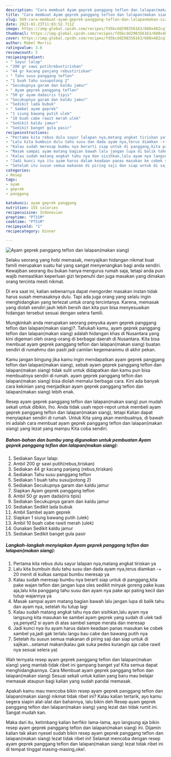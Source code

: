```yaml
---
description: "Cara membuat Ayam geprek panggang teflon dan lalapan(makan siang) yang enak dan Mudah Dibuat"
title: "Cara membuat Ayam geprek panggang teflon dan lalapan(makan siang) yang enak dan Mudah Dibuat"
slug: 569-cara-membuat-ayam-geprek-panggang-teflon-dan-lalapanmakan-siang-yang-enak-dan-mudah-dibuat
date: 2021-02-23T11:03:52.711Z
image: https://img-global.cpcdn.com/recipes/fd5bcdd298356163/680x482cq70/ayam-geprek-panggang-teflon-dan-lalapanmakan-siang-foto-resep-utama.jpg
thumbnail: https://img-global.cpcdn.com/recipes/fd5bcdd298356163/680x482cq70/ayam-geprek-panggang-teflon-dan-lalapanmakan-siang-foto-resep-utama.jpg
cover: https://img-global.cpcdn.com/recipes/fd5bcdd298356163/680x482cq70/ayam-geprek-panggang-teflon-dan-lalapanmakan-siang-foto-resep-utama.jpg
author: Mabel Morris
ratingvalue: 3.6
reviewcount: 5
recipeingredient:
- " Sayur lalap"
- "200 gr sawi putihrebustiriskan"
- "44 gr kacang panjang rebustiriskan"
- " Tahu susu panggang teflon"
- "1 buah tahu susupotong 2"
- "Secukupnya garam dan kaldu jamur"
- " Ayam geprek panggang teflon"
- "50 gr ayam dadairis tipis"
- "Secukupnya garam dan kaldu jamur"
- "Sedikit lada bubuk"
- " Sambel ayam geprek"
- "1 siung bawang putih ulek"
- "10 buah cabe rawit merah ulek"
- "Sedikit kaldu jamur"
- "Sedikit banget gula pasir"
recipeinstructions:
- "Pertama kita rebus dulu sayur lalapan nya,matang angkat tiriskan ya"
- "Lalu kita bumbuin dulu tahu susu dan dada ayam nya,terus diamkan -+ 20 menit di kulkas sampai bumbu meresap ya"
- "Kalau sudah meresap bumbu nya berarti siap untuk di panggang,kita pake wajan teflon dan jangan lupa oles sedikit minyak goreng pake kuas aja,lalu kita panggang tahu susu dan ayam nya pake api paling kecil dan tutup wajannya ya"
- "Masak sampai ayam matang bagian bawah lalu jangan lupa di balik tahu dan ayam nya, setelah itu tutup lagi"
- "Kalau sudah matang angkat tahu nya dan sisihkan,lalu ayam nya langsung kita masukan ke sambel ayam geprek yang sudah di ulek tadi ya,penyet2 si ayam di atas sambel sampe merata dan meresap"
- "Jadi kunci nya itu ayam harus dalam keadaan panas masukan ke cobek sambel ya,jadi gak terlalu langu bau cabe dan bawang putih nya"
- "Setelah itu susun semua makanan di piring saji dan siap untuk di sajikan...selamat makan(kalau gak suka pedes kurangin aja cabe rawit nya sesuai selera ya)"
categories:
- Resep
tags:
- ayam
- geprek
- panggang

katakunci: ayam geprek panggang 
nutrition: 155 calories
recipecuisine: Indonesian
preptime: "PT31M"
cooktime: "PT51M"
recipeyield: "1"
recipecategory: Dinner

---
```



![Ayam geprek panggang teflon dan lalapan(makan siang)](https://img-global.cpcdn.com/recipes/fd5bcdd298356163/680x482cq70/ayam-geprek-panggang-teflon-dan-lalapanmakan-siang-foto-resep-utama.jpg)

Selaku seorang yang hobi memasak, menyajikan hidangan nikmat buat famili merupakan suatu hal yang sangat menyenangkan bagi anda sendiri. Kewajiban seorang ibu bukan hanya mengurus rumah saja, tetapi anda pun wajib memastikan keperluan gizi terpenuhi dan juga masakan yang dimakan orang tercinta mesti nikmat.

Di era  saat ini, kalian sebenarnya dapat mengorder masakan instan tidak harus susah memasaknya dulu. Tapi ada juga orang yang selalu ingin menghidangkan yang terlezat untuk orang tercintanya. Karena, memasak yang diolah sendiri jauh lebih bersih dan kita pun bisa menyesuaikan hidangan tersebut sesuai dengan selera famili. 



Mungkinkah anda merupakan seorang penyuka ayam geprek panggang teflon dan lalapan(makan siang)?. Tahukah kamu, ayam geprek panggang teflon dan lalapan(makan siang) adalah hidangan khas di Nusantara yang kini digemari oleh orang-orang di berbagai daerah di Nusantara. Kita bisa membuat ayam geprek panggang teflon dan lalapan(makan siang) buatan sendiri di rumahmu dan pasti jadi camilan kegemaranmu di akhir pekan.

Kamu jangan bingung jika kamu ingin mendapatkan ayam geprek panggang teflon dan lalapan(makan siang), sebab ayam geprek panggang teflon dan lalapan(makan siang) tidak sulit untuk didapatkan dan kamu pun bisa membuatnya sendiri di rumah. ayam geprek panggang teflon dan lalapan(makan siang) bisa diolah memalui berbagai cara. Kini ada banyak cara kekinian yang menjadikan ayam geprek panggang teflon dan lalapan(makan siang) lebih enak.

Resep ayam geprek panggang teflon dan lalapan(makan siang) pun mudah sekali untuk dibikin, lho. Anda tidak usah repot-repot untuk membeli ayam geprek panggang teflon dan lalapan(makan siang), tetapi Kalian dapat menyiapkan sendiri di rumah. Untuk Kita yang akan membuatnya, di bawah ini adalah cara membuat ayam geprek panggang teflon dan lalapan(makan siang) yang lezat yang mampu Kita coba sendiri.

<!--inarticleads1-->

##### Bahan-bahan dan bumbu yang digunakan untuk pembuatan Ayam geprek panggang teflon dan lalapan(makan siang):

1. Sediakan  Sayur lalap:
1. Ambil 200 gr sawi putih(rebus,tiriskan)
1. Sediakan 44 gr kacang panjang (rebus,tiriskan)
1. Sediakan  Tahu susu panggang teflon
1. Sediakan 1 buah tahu susu(potong 2)
1. Sediakan Secukupnya garam dan kaldu jamur
1. Siapkan  Ayam geprek panggang teflon
1. Ambil 50 gr ayam dada(iris tipis)
1. Sediakan Secukupnya garam dan kaldu jamur
1. Sediakan Sedikit lada bubuk
1. Ambil  Sambel ayam geprek
1. Siapkan 1 siung bawang putih (ulek)
1. Ambil 10 buah cabe rawit merah (ulek)
1. Gunakan Sedikit kaldu jamur
1. Sediakan Sedikit banget gula pasir




<!--inarticleads2-->

##### Langkah-langkah menyiapkan Ayam geprek panggang teflon dan lalapan(makan siang):

1. Pertama kita rebus dulu sayur lalapan nya,matang angkat tiriskan ya
1. Lalu kita bumbuin dulu tahu susu dan dada ayam nya,terus diamkan -+ 20 menit di kulkas sampai bumbu meresap ya
1. Kalau sudah meresap bumbu nya berarti siap untuk di panggang,kita pake wajan teflon dan jangan lupa oles sedikit minyak goreng pake kuas aja,lalu kita panggang tahu susu dan ayam nya pake api paling kecil dan tutup wajannya ya
1. Masak sampai ayam matang bagian bawah lalu jangan lupa di balik tahu dan ayam nya, setelah itu tutup lagi
1. Kalau sudah matang angkat tahu nya dan sisihkan,lalu ayam nya langsung kita masukan ke sambel ayam geprek yang sudah di ulek tadi ya,penyet2 si ayam di atas sambel sampe merata dan meresap
1. Jadi kunci nya itu ayam harus dalam keadaan panas masukan ke cobek sambel ya,jadi gak terlalu langu bau cabe dan bawang putih nya
1. Setelah itu susun semua makanan di piring saji dan siap untuk di sajikan...selamat makan(kalau gak suka pedes kurangin aja cabe rawit nya sesuai selera ya)




Wah ternyata resep ayam geprek panggang teflon dan lalapan(makan siang) yang mantab tidak ribet ini gampang banget ya! Kita semua dapat menghidangkannya. Cara Membuat ayam geprek panggang teflon dan lalapan(makan siang) Sesuai sekali untuk kalian yang baru mau belajar memasak ataupun bagi kalian yang sudah pandai memasak.

Apakah kamu mau mencoba bikin resep ayam geprek panggang teflon dan lalapan(makan siang) nikmat tidak ribet ini? Kalau kalian tertarik, ayo kamu segera siapin alat-alat dan bahannya, lalu bikin deh Resep ayam geprek panggang teflon dan lalapan(makan siang) yang lezat dan tidak rumit ini. Sangat mudah kan. 

Maka dari itu, ketimbang kalian berfikir lama-lama, ayo langsung aja bikin resep ayam geprek panggang teflon dan lalapan(makan siang) ini. Dijamin kalian tak akan nyesel sudah bikin resep ayam geprek panggang teflon dan lalapan(makan siang) lezat tidak ribet ini! Selamat mencoba dengan resep ayam geprek panggang teflon dan lalapan(makan siang) lezat tidak ribet ini di tempat tinggal masing-masing,oke!.

